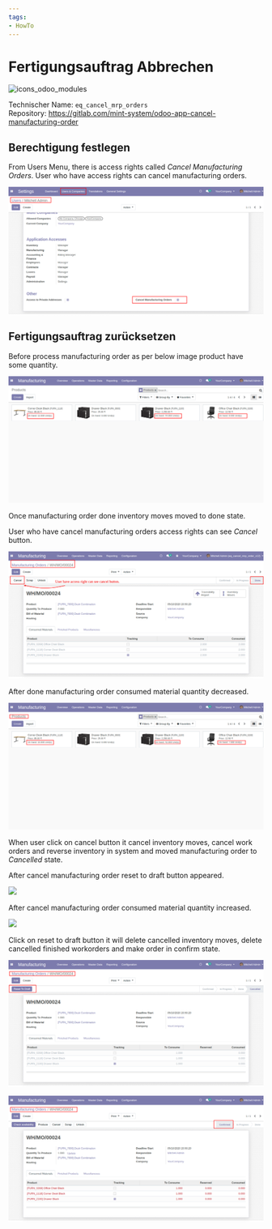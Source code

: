 ```yaml
---
tags:
- HowTo
---
```

# Fertigungsauftrag Abbrechen
![icons_odoo_modules](assets/icons_odoo_modules.png)

Technischer Name: `eq_cancel_mrp_orders`\
Repository: <https://gitlab.com/mint-system/odoo-app-cancel-manufacturing-order>

## Berechtigung festlegen

 From Users Menu, there is access rights called *Cancel Manufacturing Orders*. User who have access rights can cancel manufacturing orders.

![](assets/Odoo%20App%20Fertigung%20Fertigungsauftrag%20Abbrechen%20Berechtigung.png)

## Fertigungsauftrag zurücksetzen

 Before process manufacturing order as per below image product have some quantity.

![](assets/Odoo%20App%20Fertigung%20Fertigungsauftrag%20Abbrechen%20Menge.png)

Once manufacturing order done inventory moves moved to done state.

 User who have cancel manufacturing orders access rights can see *Cancel* button. 

![](assets/Odoo%20App%20Fertigung%20Fertigungsauftrag%20Abbrechen%20Knopf.png)

 After done manufacturing order consumed material quantity decreased.

![](assets/Odoo%20App%20Fertigung%20Fertigungsauftrag%20Abbrechen%20Menge%20aktuaisiert.png)

When user click on cancel button it cancel inventory moves, cancel work orders and reverse inventory in system and moved manufacturing order to *Cancelled* state. 

 After cancel manufacturing order reset to draft button appeared.
 
![](assets/Odoo%20App%20Fertigung%20Fertigungsauftrag%20Abbrechen%20Zur%C3%BCcksetzen.png)

After cancel manufacturing order consumed material quantity increased.

![](assets/Fertigung%20Fertigungsauftrag%20Abbrechen%20Menge%20konsumiert.png)

Click on reset to draft button it will delete cancelled inventory moves, delete cancelled finished workorders and make order in confirm state.

![](assets/Odoo%20App%20Fertigung%20Fertigungsauftrag%20Abbrechen%20Entwurf%20erstellen.png)

![](assets/Odoo%20App%20Fertigung%20Fertigungsauftrag%20Abbrechen%20Bereit.png)